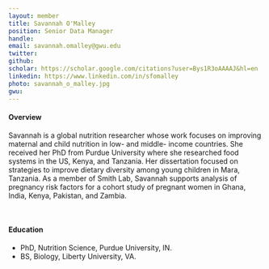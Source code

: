 ```yaml
---
layout: member
title: Savannah O'Malley
position: Senior Data Manager
handle: 
email: savannah.omalley@gwu.edu
twitter: 
github: 
scholar: https://scholar.google.com/citations?user=Bys1R3oAAAAJ&hl=en
linkedin: https://www.linkedin.com/in/sfomalley
photo: savannah_o_malley.jpg
gwu: 
---
```


<section class="container">
<div class="col-lg-8 col-md-8 col-sm-12 col-xs-12 col-lg-2-offset col-md-offset-2">
<h4>Overview</h4>
<p> Savannah is a global nutrition researcher whose work focuses on improving maternal and child nutrition in low- and middle- income countries. She received her PhD from Purdue University where she researched food systems in the US, Kenya, and Tanzania. Her dissertation focused on strategies to improve dietary diversity among young children in Mara, Tanzania. As a member of Smith Lab, Savannah supports analysis of pregnancy risk factors for a cohort study of pregnant women in Ghana, India, Kenya, Pakistan, and Zambia. 
</p>
<div class="bx space4">&nbsp;
</div>
<h4>Education</h4>
<ul>
<li>PhD, Nutrition Science, Purdue University, IN.</li>
<li>BS, Biology, Liberty University, VA.</li>
</ul>
</div>
</section>

